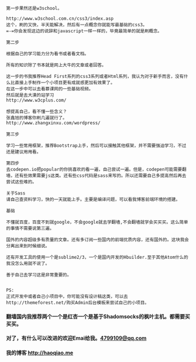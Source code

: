 

    
    第一步果然还是w3school。
    
    http://www.w3school.com.cn/css3/index.asp
    这个，刷的又快，半天能解决，然后有一点概念你就能写最基础的css3。
    =-=你会发现这边的说辞和javascript一样一样的，毕竟最简单的就是刷概念。
    
    第二步
    
    根据自己的学习能力分为看书或者看文档。
    
    所有的知识除了书本就是网上大牛的文章或者回答。
    
    这一步的书我推荐Head First系列的css3系列或者Html系列，我认为对于新手而言，没有什么比直接上手制作一个小项目更有成就感更加有效果了。
    在这一步中可以去看慕课网的一些基础视频。
    然后就是去大漠的站学习
    http://www.w3cplus.com/
    
    想提高自己，看不懂一些含义？
    张鑫旭的博客你刷几遍就行了。
    http://www.zhangxinxu.com/wordpress/
    
    第三步
    
    学习一些常用框架，推荐Bootstrap上手，然后可以接触其他框架，并不需要强迫学习，不过还是建议用用看。    
    
    第四步 
    去codepen.io把popular的你挑喜欢的看一遍，自己尝试一遍。但是，codepen可能需要翻墙，还有些效果需要js这类。还有些css代码是sass来写的。所以还需要自己多提高然后再去尝试这些难的。
    
    关于Sass
    请自己查资料学习，快的一天就能上手。主要是编译问题，可以看我博客前端环境的搭建。
    
    基础
    
    不懂就百度，百度不到就google，不会google就去学翻墙,不会翻墙就学会买买买。这么简单的事情不需要说第三遍。
    
    国外的内容超级多有质量的文章。还有多订阅一些国内的前端优质内容，还有国外的。这块我会分离出来到时候细说。
    
    还有开发工具的使用一个是sublime2/3，一个是国内开发的Hbuilder.至于其他Atom什么的我没怎么用就不说了。
    
    善于自己去学习这是非常重要的。
    
    
    PS:
    正式开发中或者自己小项目中，你可能没有设计稿这类，可以去
    http://themeforest.net/购买Admin后台模板来尝试自己的小项目。
    
    
    




#### 翻墙国内我推荐两个一个是红杏一个是基于Shadomsocks的枫叶主机。都需要买买买。

#### 对了，有什么可以改进的欢迎Emai给我。<4799109@qq.com>

#### 我的博客 <http://haoqiao.me>

